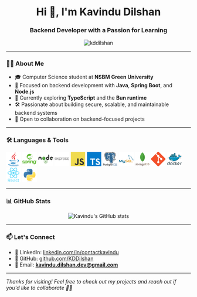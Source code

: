 <h1 align="center">Hi 👋, I'm Kavindu Dilshan</h1>
<h3 align="center">Backend Developer with a Passion for Learning</h3>

<p align="center">
  <img src="https://komarev.com/ghpvc/?username=kddilshan&label=Profile%20views&color=0e75b6&style=flat" alt="kddilshan" />
</p>

---

### 🧑‍💻 About Me

- 🎓 Computer Science student at **NSBM Green University**
- 🔧 Focused on backend development with **Java**, **Spring Boot**, and **Node.js**
- 🌱 Currently exploring **TypeScript** and the **Bun runtime**
- 🛠️ Passionate about building secure, scalable, and maintainable backend systems
- 🤝 Open to collaboration on backend-focused projects

---

### 🛠️ Languages & Tools

<p align="left">
  <img src="https://raw.githubusercontent.com/devicons/devicon/master/icons/java/java-original.svg" alt="Java" width="40" height="40"/>
  <img src="https://raw.githubusercontent.com/devicons/devicon/master/icons/spring/spring-original-wordmark.svg" alt="Spring Boot" width="40" height="40"/>
  <img src="https://raw.githubusercontent.com/devicons/devicon/master/icons/nodejs/nodejs-original-wordmark.svg" alt="Node.js" width="40" height="40"/>
  <img src="https://raw.githubusercontent.com/devicons/devicon/master/icons/express/express-original-wordmark.svg" alt="Express.js" width="40" height="40"/>
  <img src="https://raw.githubusercontent.com/devicons/devicon/master/icons/javascript/javascript-original.svg" alt="JavaScript" width="40" height="40"/>
  <img src="https://raw.githubusercontent.com/devicons/devicon/master/icons/typescript/typescript-original.svg" alt="TypeScript" width="40" height="40"/>
  <img src="https://raw.githubusercontent.com/devicons/devicon/master/icons/postgresql/postgresql-original-wordmark.svg" alt="PostgreSQL" width="40" height="40"/>
  <img src="https://raw.githubusercontent.com/devicons/devicon/master/icons/mysql/mysql-original-wordmark.svg" alt="MySQL" width="40" height="40"/>
  <img src="https://raw.githubusercontent.com/devicons/devicon/master/icons/mongodb/mongodb-original-wordmark.svg" alt="MongoDB" width="40" height="40"/>
  <img src="https://raw.githubusercontent.com/devicons/devicon/master/icons/git/git-original.svg" alt="Git" width="40" height="40"/>
  <img src="https://raw.githubusercontent.com/devicons/devicon/master/icons/docker/docker-original-wordmark.svg" alt="Docker" width="40" height="40"/>
  <img src="https://raw.githubusercontent.com/devicons/devicon/master/icons/react/react-original-wordmark.svg" alt="React" width="40" height="40"/>
  <img src="https://raw.githubusercontent.com/devicons/devicon/master/icons/python/python-original.svg" alt="Python" width="40" height="40"/>
</p>

---

### 📊 GitHub Stats

<p align="center">
  <img src="https://github-readme-stats.vercel.app/api?username=KDDilshan&show_icons=true&theme=blue-green" alt="Kavindu's GitHub stats"/>
</p>

---

### 📫 Let's Connect

- 💼 LinkedIn: [linkedin.com/in/contactkavindu](https://linkedin.com/in/contactkavindu)
- 🐙 GitHub: [github.com/KDDilshan](https://github.com/KDDilshan)
- 📧 Email: **kavindu.dilshan.dev@gmail.com**

---

*Thanks for visiting! Feel free to check out my projects and reach out if you'd like to collaborate 🧑‍💻*

